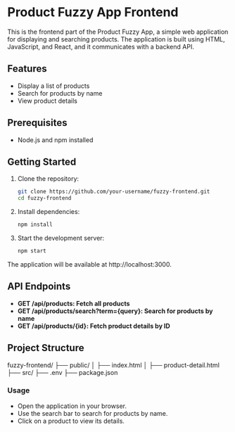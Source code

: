 # Product Fuzzy App Frontend

This is the frontend part of the Product Fuzzy App, a simple web application for displaying and searching products. The application is built using HTML, JavaScript, and React, and it communicates with a backend API.

## Features

- Display a list of products
- Search for products by name
- View product details

## Prerequisites

- Node.js and npm installed

## Getting Started

1. Clone the repository:

   ```sh
   git clone https://github.com/your-username/fuzzy-frontend.git
   cd fuzzy-frontend

2. Install dependencies:
    ```sh
    npm install

3. Start the development server:
    ```sh
    npm start

The application will be available at http://localhost:3000.

## API Endpoints
- **GET /api/products: Fetch all products**
- **GET /api/products/search?term={query}: Search for products by name**
- **GET /api/products/{id}: Fetch product details by ID**

## Project Structure

fuzzy-frontend/
├── public/
│   ├── index.html
│   ├── product-detail.html
├── src/
├── .env
├── package.json

### Usage
- Open the application in your browser.
- Use the search bar to search for products by name.
- Click on a product to view its details.
